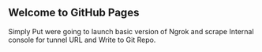 ## Welcome to GitHub Pages

Simply Put were going to launch basic version of Ngrok and scrape Internal console for tunnel URL and Write to Git Repo.
